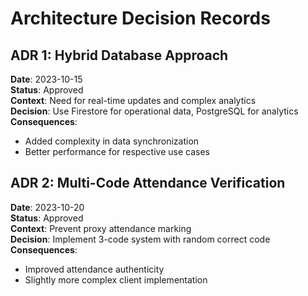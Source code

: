 # Architecture Decision Records

## ADR 1: Hybrid Database Approach
**Date**: 2023-10-15  
**Status**: Approved  
**Context**: Need for real-time updates and complex analytics  
**Decision**: Use Firestore for operational data, PostgreSQL for analytics  
**Consequences**: 
- Added complexity in data synchronization
- Better performance for respective use cases

## ADR 2: Multi-Code Attendance Verification
**Date**: 2023-10-20  
**Status**: Approved  
**Context**: Prevent proxy attendance marking  
**Decision**: Implement 3-code system with random correct code  
**Consequences**:
- Improved attendance authenticity
- Slightly more complex client implementation